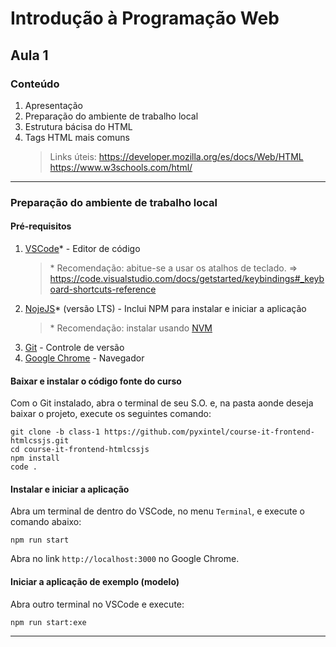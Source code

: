 # Introdução à Programação Web

## Aula 1

### Conteúdo

1. Apresentação
2. Preparação do ambiente de trabalho local
3. Estrutura bácisa do HTML
4. Tags HTML mais comuns
   > Links úteis:
   https://developer.mozilla.org/es/docs/Web/HTML
   https://www.w3schools.com/html/

---

### Preparação do ambiente de trabalho local

#### Pré-requisitos

1. [VSCode](https://code.visualstudio.com/)* - Editor de código
   > \* Recomendação: abitue-se a usar os atalhos de teclado.
   => https://code.visualstudio.com/docs/getstarted/keybindings#_keyboard-shortcuts-reference
2. [NojeJS](https://nodejs.org/es/)* (versão LTS) - Inclui NPM para instalar e iniciar a aplicação
   > \* Recomendação: instalar usando [NVM](https://github.com/nvm-sh/nvm)
3. [Git](https://git-scm.com/) - Controle de versão
4. [Google Chrome](https://www.google.com/intl/es/chrome/) - Navegador

#### Baixar e instalar o código fonte do curso
   
Com o Git instalado, abra o terminal de seu S.O. e, na pasta aonde deseja baixar o projeto, execute os seguintes comando:

```shell
git clone -b class-1 https://github.com/pyxintel/course-it-frontend-htmlcssjs.git
cd course-it-frontend-htmlcssjs
npm install
code .
```

#### Instalar e iniciar a aplicação

Abra um terminal de dentro do VSCode, no menu `Terminal`, e execute o comando abaixo:

```shell
npm run start
```
Abra no link `http://localhost:3000` no Google Chrome.

#### Iniciar a aplicação de exemplo (modelo)

Abra outro terminal no VSCode e execute:

```shell
npm run start:exe
```
---
